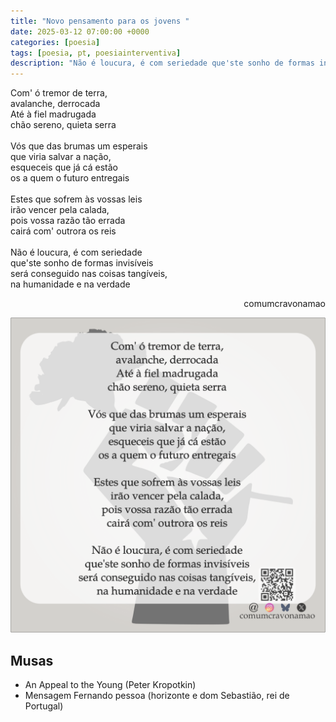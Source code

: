 ```yaml
---
title: "Novo pensamento para os jovens "
date: 2025-03-12 07:00:00 +0000
categories: [poesia]
tags: [poesia, pt, poesiainterventiva]
description: "Não é loucura, é com seriedade que'ste sonho de formas invisíveis será conseguido nas coisas tangíveis, na humanidade e na verdade"
---
```


<div style="color:Platinum">
<p>
Com' ó tremor de terra,<br>
avalanche, derrocada<br>
Até à fiel madrugada<br>
chão sereno, quieta serra<br>
<br>
Vós que das brumas um esperais<br>
que viria salvar a nação,<br>
esqueceis que já cá estão<br>
os a quem o futuro entregais<br>
<br>
Estes que sofrem às vossas leis<br>
irão vencer pela calada,<br>
pois vossa razão tão errada<br>
cairá com' outrora os reis<br>
<br>
Não é loucura, é com seriedade<br>
que'ste sonho de formas invisíveis<br>
será conseguido nas coisas tangíveis,<br>
na humanidade e na verdade<br>
</p>
</div>
<p style="text-align:right">comumcravonamao</p>

![novo-pensamento-para-os-jovens](/assets/images/novo-pensamento-para-os-jovens.png)

## Musas

- An Appeal to the Young (Peter Kropotkin)
- Mensagem Fernando pessoa (horizonte e  dom Sebastião, rei de Portugal)
